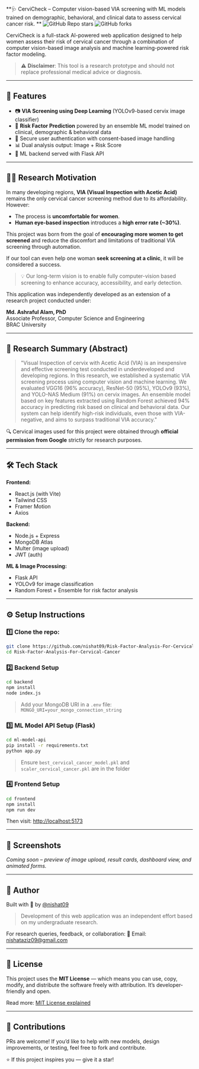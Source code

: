 **🩺 CerviCheck – Computer vision-based VIA screening with ML models trained on demographic, behavioral, and clinical data to assess cervical cancer risk.
**
![GitHub Repo stars](https://img.shields.io/github/stars/nishat09/Risk-Factor-Analysis-For-Cervical-Cancer?style=social)
![GitHub forks](https://img.shields.io/github/forks/nishat09/Risk-Factor-Analysis-For-Cervical-Cancer?style=social)

CerviCheck is a full-stack AI-powered web application designed to help women assess their risk of cervical cancer through a combination of computer vision-based image analysis and machine learning-powered risk factor modeling.

> ⚠️ **Disclaimer**: This tool is a research prototype and should not replace professional medical advice or diagnosis.

---

## 🎯 Features

- 📷 **VIA Screening using Deep Learning** (YOLOv9-based cervix image classifier)
- 🧬 **Risk Factor Prediction** powered by an ensemble ML model trained on clinical, demographic & behavioral data
- 🔐 Secure user authentication with consent-based image handling
- 📊 Dual analysis output: Image + Risk Score
- 🧠 ML backend served with Flask API

---

## 👩‍⚕️ Research Motivation

In many developing regions, **VIA (Visual Inspection with Acetic Acid)** remains the only cervical cancer screening method due to its affordability. However:

- The process is **uncomfortable for women**.
- **Human eye-based inspection** introduces a **high error rate (~30%)**.

This project was born from the goal of **encouraging more women to get screened** and reduce the discomfort and limitations of traditional VIA screening through automation.

If our tool can even help one woman **seek screening at a clinic**, it will be considered a success.

> 💡 Our long-term vision is to enable fully computer-vision based screening to enhance accuracy, accessibility, and early detection.

This application was independently developed as an extension of a research project conducted under:

**Md. Ashraful Alam, PhD**  
Associate Professor, Computer Science and Engineering  
BRAC University

---

## 📖 Research Summary (Abstract)

> "Visual Inspection of cervix with Acetic Acid (VIA) is an inexpensive and effective screening test conducted in underdeveloped and developing regions. In this research, we established a systematic VIA screening process using computer vision and machine learning. We evaluated VGG16 (96% accuracy), ResNet-50 (95%), YOLOv9 (93%), and YOLO-NAS Medium (91%) on cervix images. An ensemble model based on key features extracted using Random Forest achieved 94% accuracy in predicting risk based on clinical and behavioral data. Our system can help identify high-risk individuals, even those with VIA-negative, and aims to surpass traditional VIA accuracy."

🔍 Cervical images used for this project were obtained through **official permission from Google** strictly for research purposes.

---

## 🛠 Tech Stack

**Frontend:**
- React.js (with Vite)
- Tailwind CSS
- Framer Motion
- Axios

**Backend:**
- Node.js + Express
- MongoDB Atlas
- Multer (image upload)
- JWT (auth)

**ML & Image Processing:**
- Flask API
- YOLOv9 for image classification
- Random Forest + Ensemble for risk factor analysis

---

## ⚙️ Setup Instructions

### 1️⃣ Clone the repo:
```bash
git clone https://github.com/nishat09/Risk-Factor-Analysis-For-Cervical-Cancer.git
cd Risk-Factor-Analysis-For-Cervical-Cancer
```

### 2️⃣ Backend Setup
```bash
cd backend
npm install
node index.js
```
> Add your MongoDB URI in a `.env` file:
> `MONGO_URI=your_mongo_connection_string`

### 3️⃣ ML Model API Setup (Flask)
```bash
cd ml-model-api
pip install -r requirements.txt
python app.py
```
> Ensure `best_cervical_cancer_model.pkl` and `scaler_cervical_cancer.pkl` are in the folder

### 4️⃣ Frontend Setup
```bash
cd frontend
npm install
npm run dev
```
Then visit: [http://localhost:5173](http://localhost:5173)

---

## 📸 Screenshots
*Coming soon – preview of image upload, result cards, dashboard view, and animated forms.*

---

## 👤 Author

Built with 💜 by [@nishat09](https://github.com/nishat09)

> Development of this web application was an independent effort based on my undergraduate research.

For research queries, feedback, or collaboration:
📧 Email: nishataziz09@gmail.com

---

## 📜 License

This project uses the **MIT License** — which means you can use, copy, modify, and distribute the software freely with attribution. It’s developer-friendly and open.

Read more: [MIT License explained](https://opensource.org/licenses/MIT)

---

## 🤝 Contributions

PRs are welcome! If you’d like to help with new models, design improvements, or testing, feel free to fork and contribute.

⭐ If this project inspires you — give it a star!
